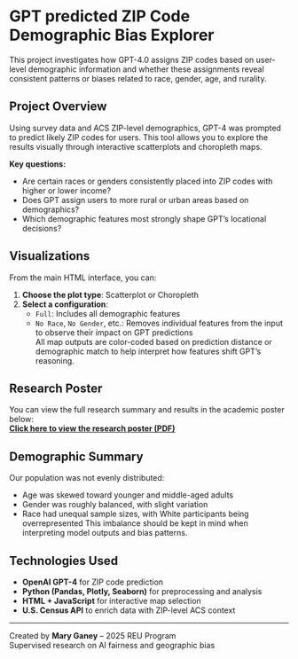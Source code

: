 # GPT predicted ZIP Code Demographic Bias Explorer

This project investigates how GPT-4.0 assigns ZIP codes based on user-level demographic information and whether these assignments reveal consistent patterns or biases related to race, gender, age, and rurality.  

## Project Overview

Using survey data and ACS ZIP-level demographics, GPT-4 was prompted to predict likely ZIP codes for users. This tool allows you to explore the results visually through interactive scatterplots and choropleth maps.  

**Key questions:**
- Are certain races or genders consistently placed into ZIP codes with higher or lower income?  
- Does GPT assign users to more rural or urban areas based on demographics?  
- Which demographic features most strongly shape GPT’s locational decisions?  

## Visualizations  
From the main HTML interface, you can:  
1. **Choose the plot type**: Scatterplot or Choropleth  
2. **Select a configuration**:  
   - `Full`: Includes all demographic features  
   - `No Race`, `No Gender`, etc.: Removes individual features from the input to observe their impact on GPT predictions  
All map outputs are color-coded based on prediction distance or demographic match to help interpret how features shift GPT’s reasoning.  

## Research Poster
You can view the full research summary and results in the academic poster below:  
[**Click here to view the research poster (PDF)**](./research_poster.pdf)

## Demographic Summary
Our population was not evenly distributed:
- Age was skewed toward younger and middle-aged adults
- Gender was roughly balanced, with slight variation
- Race had unequal sample sizes, with White participants being overrepresented
This imbalance should be kept in mind when interpreting model outputs and bias patterns.

## Technologies Used

- **OpenAI GPT-4** for ZIP code prediction
- **Python (Pandas, Plotly, Seaborn)** for preprocessing and analysis
- **HTML + JavaScript** for interactive map selection
- **U.S. Census API** to enrich data with ZIP-level ACS context
---

Created by **Mary Ganey** – 2025 REU Program  
Supervised research on AI fairness and geographic bias
